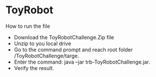 # ToyRobot
How to run the file
- Download the ToyRobotChallenge.Zip file
- Unzip to you local drive
- Go to the command prompt and reach root folder /ToyRobotChallenge/targe.
- Enter the command: java –jar trb-ToyRobotChallenge.jar.
- Verify the result.

